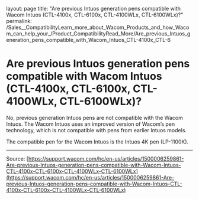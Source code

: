 layout: page
title: "Are previous Intuos generation pens compatible with Wacom Intuos (CTL-4100x, CTL-6100x, CTL-4100WLx, CTL-6100WLx)?"
permalink: /Sales__CompatibilityLearn_more_about_Wacom_Products_and_how_Wacom_can_help_your_/Product_CompatibilityRead_More/Are_previous_Intuos_generation_pens_compatible_with_Wacom_Intuos_CTL-4100x_CTL-6

# Are previous Intuos generation pens compatible with Wacom Intuos (CTL-4100x, CTL-6100x, CTL-4100WLx, CTL-6100WLx)?

No, previous generation Intuos pens are not compatible with the Wacom Intuos. The Wacom Intuos uses an improved version of Wacom’s pen technology, which is not compatible with pens from earlier Intuos models.


The compatible pen for the Wacom Intuos is the Intuos 4K pen (LP-1100K).

---
Source: [https://support.wacom.com/hc/en-us/articles/1500006259861-Are-previous-Intuos-generation-pens-compatible-with-Wacom-Intuos-CTL-4100x-CTL-6100x-CTL-4100WLx-CTL-6100WLx](https://support.wacom.com/hc/en-us/articles/1500006259861-Are-previous-Intuos-generation-pens-compatible-with-Wacom-Intuos-CTL-4100x-CTL-6100x-CTL-4100WLx-CTL-6100WLx)
